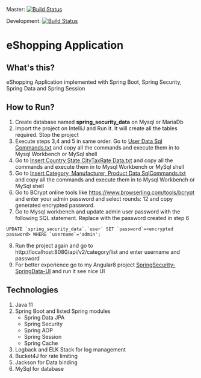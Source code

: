 Master: [![Build Status](https://travis-ci.com/pavankjadda/SpringSecurity-SpringData.svg?branch=master)](https://travis-ci.com/pavankjadda/SpringSecurity-SpringData)

Development: [![Build Status](https://travis-ci.com/pavankjadda/SpringSecurity-SpringData.svg?branch=development)](https://travis-ci.com/pavankjadda/SpringSecurity-SpringData)

# eShopping Application

## What's this?
eShopping Application implemented with Spring Boot, Spring Security, Spring Data and Spring Session

## How to Run?
1. Create database named **spring_security_data** on Mysql or MariaDb
2. Import the project on IntelliJ and Run it. It will create all the tables required. Stop the project
3. Execute steps 3,4 and 5 in same order. Go to [User Data Sql Commands.txt](https://raw.githubusercontent.com/pavankjadda/SpringSecurity-SpringData/master/src/main/resources/data/User%20Data%20SqlCommands.txt) and copy all the commands and execute them in to Mysql Workbench or MySql shell
4. Go to [Insert Country State CityTaxRate Data.txt](https://raw.githubusercontent.com/pavankjadda/SpringSecurity-SpringData/master/src/main/resources/data/Insert%20Country%20State%20CityTaxRate%20Data.txt) and copy all the commands and execute them in to Mysql Workbench or MySql shell
5. Go to [Insert Category, Manufacturer, Product Data SqlCommands.txt](https://raw.githubusercontent.com/pavankjadda/SpringSecurity-SpringData/master/src/main/resources/data/Insert%20Category%2C%20Manufacturer%2C%20Product%20Data%20SqlCommands.txt) and copy all the commands and execute them in to Mysql Workbench or MySql shell
6. Go to BCrypt online tools like https://www.browserling.com/tools/bcrypt and enter your admin password and select rounds: 12 and copy generated encrypted password.
7. Go to Mysql workbench and update admin user password with the following SQL statement. Replace **<encrypted password>** with the password created in step 6
```
UPDATE `spring_security_data`.`user` SET `password`=<encrypted password> WHERE `username`='admin';
```
8. Run the project again and go to http://localhost:8080/api/v2/category/list and enter username and password
9. For better experience go to my Angular8 project [SpringSecurity-SpringData-UI](https://github.com/pavankjadda/SpringSecurity-SpringData-UI) and run it see nice UI

## Technologies 
1. Java 11
2. Spring Boot and listed Spring modules 
    - Spring Data JPA
    - Spring Security 
    - Spring AOP
    - Spring Session
    - Spring Cache
3. Logback and ELK Stack for log management
4. Bucket4J for rate limiting
5. Jackson for Data binding
6. MySql for database
